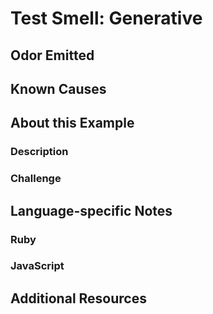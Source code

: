 # Test Smell: Generative

## Odor Emitted

## Known Causes

## About this Example

### Description

### Challenge

## Language-specific Notes

### Ruby

### JavaScript

## Additional Resources

